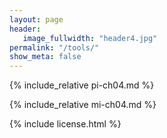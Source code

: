```yaml
---
layout: page
header:
   image_fullwidth: "header4.jpg"
permalink: "/tools/"
show_meta: false
---
```


{% include_relative pi-ch04.md %}

{% include_relative mi-ch04.md %}

{% include license.html %}
